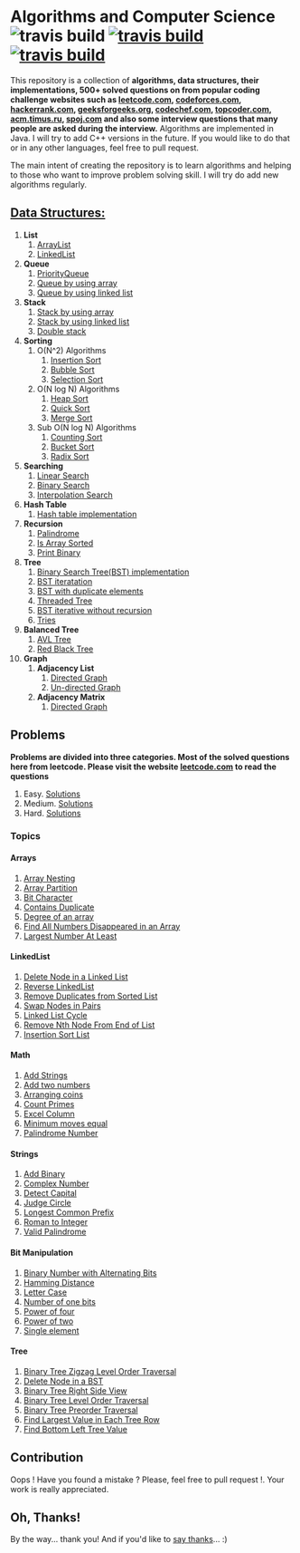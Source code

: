 # Algorithms and Computer Science ![travis build](https://img.shields.io/badge/language-Java%2FC%2B%2B-blue.svg) [![travis build](https://img.shields.io/packagist/l/doctrine/orm.svg)](https://github.com/bakhodir10/AlgoCS/blob/master/LICENSE) [![travis build](https://img.shields.io/badge/say-thanks-ff69b4.svg)](https://saythanks.io/to/bakhodir10)

This repository is a collection of **algorithms, data structures, their implementations,
500+ solved questions on from popular coding challenge websites such as [leetcode.com](https://leetcode.com),
 [codeforces.com](https://codeforces.com), [hackerrank.com](https://www.hackerrank.com), [geeksforgeeks.org](https://www.geeksforgeeks.org/),
 [codechef.com](https://www.codechef.com/), [topcoder.com](https://www.topcoder.com/challenges/),
 [acm.timus.ru](http://acm.timus.ru/), [spoj.com](https://www.spoj.com/) and
also some interview questions that many people are asked during the interview.**
Algorithms are implemented in Java. I will try to add C++ versions in the future.
If you would like to do that or in any other languages, feel free to pull request. 
 
The main intent of creating the repository is 
to learn algorithms and helping to those who want to improve problem solving skill. I will try do add new
algorithms regularly.
## [Data Structures:](https://github.com/bakhodir10/AlgoCS/tree/master/src/ds)

1.  **List**
    1.  [ArrayList](https://github.com/bakhodir10/AlgoCS/blob/master/src/ds/arraylist/ArrayList.java)
    2.  [LinkedList](https://github.com/bakhodir10/AlgoCS/tree/master/src/ds/linkedlist)
2.  **Queue**
    1.  [PriorityQueue](https://github.com/bakhodir10/AlgoCS/blob/master/src/ds/queue/PriorityQueue.java)
    2.  [Queue by using array](https://github.com/bakhodir10/AlgoCS/blob/master/src/ds/queue/QueueArray.java)
    3.  [Queue by using linked list](https://github.com/bakhodir10/AlgoCS/blob/master/src/ds/queue/QueueLinkedList.java)
3.  **Stack**
    1.  [Stack by using array](https://github.com/bakhodir10/AlgoCS/blob/master/src/ds/stack/StackArray.java)
    2.  [Stack by using linked list](https://github.com/bakhodir10/AlgoCS/blob/master/src/ds/stack/StackLinkedList.java)  
    3.  [Double stack](https://github.com/bakhodir10/AlgoCS/blob/master/src/ds/stack/StackDouble.java)
4.  **Sorting**
    1. O(N^2) Algorithms
        1. [Insertion Sort](https://github.com/bakhodir10/AlgoCS/blob/master/src/ds/sorting/InsertionSort.java)
        2. [Bubble Sort](https://github.com/bakhodir10/AlgoCS/blob/master/src/ds/sorting/BubbleSort.java)
        3. [Selection Sort](https://github.com/bakhodir10/AlgoCS/blob/master/src/ds/sorting/SelectionSort.java)
    2. O(N log N) Algorithms
        1. [Heap Sort](https://github.com/bakhodir10/AlgoCS/blob/master/src/ds/sorting/HeapSort.java)
        2. [Quick Sort](https://github.com/bakhodir10/AlgoCS/blob/master/src/ds/sorting/QuickSort.java)
        3. [Merge Sort](https://github.com/bakhodir10/AlgoCS/blob/master/src/ds/sorting/MergeSort.java)
    3. Sub O(N log N) Algorithms
        1. [Counting Sort](https://github.com/bakhodir10/AlgoCS/blob/master/src/ds/sorting/CountingSort.java)
        2. [Bucket Sort](https://github.com/bakhodir10/AlgoCS/blob/master/src/ds/sorting/BucketSort.java)
        3. [Radix Sort](https://github.com/bakhodir10/AlgoCS/blob/master/src/ds/sorting/RadixSort.java)
5.  **Searching**
    1. [Linear Search](https://github.com/bakhodir10/AlgoCS/blob/master/src/ds/searching/BinarySearch.java)
    2. [Binary Search](https://github.com/bakhodir10/AlgoCS/blob/master/src/ds/searching/BinarySearch.java)
    3. [Interpolation Search](https://github.com/bakhodir10/AlgoCS/blob/master/src/ds/searching/BinarySearch.java)
6.  **Hash Table**
    1.  [Hash table implementation](https://github.com/bakhodir10/AlgoCS/blob/master/src/ds/hashtable/HashTable.java)
7.  **Recursion**
    1. [Palindrome](https://github.com/bakhodir10/AlgoCS/blob/master/src/ds/recursion/Palindrome.java)
    2. [Is Array Sorted](https://github.com/bakhodir10/AlgoCS/blob/master/src/ds/recursion/SortedArray.java)
    3. [Print Binary](https://github.com/bakhodir10/AlgoCS/blob/master/src/ds/recursion/PrintBinary.java)
8.  **Tree**
    1. [Binary Search Tree(BST) implementation](https://github.com/bakhodir10/AlgoCS/blob/master/src/ds/tree/BST.java)
    2. [BST iteratation](https://github.com/bakhodir10/AlgoCS/blob/master/src/ds/tree/BSTIterative.java)
    3. [BST with duplicate elements](https://github.com/bakhodir10/AlgoCS/blob/master/src/ds/tree/BSTWithDuplicate.java)
    4. [Threaded Tree](https://github.com/bakhodir10/AlgoCS/blob/master/src/ds/tree/ThreadedTree.java)
    5. [BST iterative without recursion](https://github.com/bakhodir10/AlgoCS/blob/master/src/ds/tree/TraversalIterative.java)
    6. [Tries](https://github.com/bakhodir10/AlgoCS/blob/master/src/ds/tree/Tries.java)    
9.  **Balanced Tree**
    1. [AVL Tree](https://github.com/bakhodir10/AlgoCS/blob/master/src/ds/balanced_tree/AVLTree.java)
    2. [Red Black Tree](https://github.com/bakhodir10/AlgoCS/blob/master/src/ds/balanced_tree/RedBlackTree.java)    
10. **Graph**
    1. **Adjacency List**
        1. [Directed Graph](https://github.com/bakhodir10/AlgoCS/blob/master/src/ds/graph/adjacency_list/DirectedGraph.java)
        2. [Un-directed Graph](https://github.com/bakhodir10/AlgoCS/blob/master/src/ds/graph/adjacency_list/UnDirectedGraph.java)
    2. **Adjacency Matrix**
        1. [Directed Graph](https://github.com/bakhodir10/AlgoCS/blob/master/src/ds/graph/adjacency_matrix/DirectedGraph.java)
    
## Problems

**Problems are divided into three categories. Most of the solved questions here from leetcode. Please visit the website [leetcode.com](https://leetcode.com/problemset/algorithms) to read the questions**

1. Easy. [Solutions](https://github.com/bakhodir10/AlgoCS/tree/master/src/problems/easy)
2. Medium. [Solutions](https://github.com/bakhodir10/AlgoCS/tree/master/src/problems/medium)
3. Hard. [Solutions](https://github.com/bakhodir10/AlgoCS/tree/master/src/problems/hard)  

### Topics

#### Arrays

   1.   [Array Nesting](https://github.com/bakhodir10/AlgoCS/blob/master/src/problems/medium/ArrayNesting_565.java)
   2.   [Array Partition](https://github.com/bakhodir10/AlgoCS/blob/master/src/problems/easy/ArrayPartition_561.java)
   3.   [Bit Character](https://github.com/bakhodir10/AlgoCS/blob/master/src/problems/easy/BitCharacter_717.java)
   4.   [Contains Duplicate](https://github.com/bakhodir10/AlgoCS/blob/master/src/problems/easy/ConsDuplicate_217.java)
   5.   [Degree of an array](https://github.com/bakhodir10/AlgoCS/blob/master/src/problems/easy/DegreeArray_697.java)
   6.   [Find All Numbers Disappeared in an Array](https://github.com/bakhodir10/AlgoCS/blob/master/src/problems/easy/FindAllDisArr_448.java)
   7.   [Largest Number At Least](https://github.com/bakhodir10/AlgoCS/blob/master/src/problems/easy/LargestNumAtLeast_747.java)
  
#### LinkedList
   1.   [Delete Node in a Linked List](https://github.com/bakhodir10/AlgoCS/blob/master/src/problems/easy/DeleteNode_237.java)
   2.   [Reverse LinkedList](https://github.com/bakhodir10/AlgoCS/blob/master/src/problems/easy/ReverseNodes_206.java)
   3.   [Remove Duplicates from Sorted List](https://github.com/bakhodir10/AlgoCS/blob/master/src/problems/easy/RemoveDuplicate_83.java)
   4.   [Swap Nodes in Pairs](https://github.com/bakhodir10/AlgoCS/blob/master/src/problems/medium/SwapNodesPairs_24.java)
   5.   [Linked List Cycle](https://github.com/bakhodir10/AlgoCS/blob/master/src/problems/easy/LinkedCycle_141.java)
   6.   [Remove Nth Node From End of List](https://github.com/bakhodir10/AlgoCS/blob/master/src/problems/medium/RemoveNthNode_19.java)
   7.   [Insertion Sort List](https://github.com/bakhodir10/AlgoCS/blob/master/src/problems/medium/InsertionSort_147.java)

#### Math

   1.   [Add Strings](https://github.com/bakhodir10/AlgoCS/blob/master/src/problems/easy/AddStrings_415.java)
   2.   [Add two numbers](https://github.com/bakhodir10/AlgoCS/blob/master/src/problems/medium/AddTwoNumbers_2.java)
   3.   [Arranging coins](https://github.com/bakhodir10/AlgoCS/blob/master/src/problems/easy/ArrangingCoins_441.java)
   4.   [Count Primes](https://github.com/bakhodir10/AlgoCS/blob/master/src/problems/easy/CountPrimes_204.java)
   5.   [Excel Column](https://github.com/bakhodir10/AlgoCS/blob/master/src/problems/easy/ExcelColumn_168.java)
   6.   [Minimum moves equal](https://github.com/bakhodir10/AlgoCS/blob/master/src/problems/easy/MinimumMovesEqual_453.java)
   7.   [Palindrome Number](https://github.com/bakhodir10/AlgoCS/blob/master/src/problems/easy/PalindromeNumber_9.java)

#### Strings

   1.   [Add Binary](https://github.com/bakhodir10/AlgoCS/blob/master/src/problems/easy/AddBinary_67.java)
   2.   [Complex Number](https://github.com/bakhodir10/AlgoCS/blob/master/src/problems/easy/ComplexNumber_537.java)
   3.   [Detect Capital](https://github.com/bakhodir10/AlgoCS/blob/master/src/problems/easy/DetectCapital_520.java)
   4.   [Judge Circle](https://github.com/bakhodir10/AlgoCS/blob/master/src/problems/easy/JudgeCircle_657.java)
   5.   [Longest Common Prefix](https://github.com/bakhodir10/AlgoCS/blob/master/src/easy/easy/LongestCommonPrefix_14.java)
   6.   [Roman to Integer](https://github.com/bakhodir10/AlgoCS/blob/master/src/problems/easy/RomanToInteger_13.java)
   7.   [Valid Palindrome](https://github.com/bakhodir10/AlgoCS/blob/master/src/problems/easy/ValidPalindrome_125.java) 

#### Bit Manipulation

   1.   [Binary Number with Alternating Bits](https://github.com/bakhodir10/AlgoCS/blob/master/src/problems/easy/BinNumBits_693.java)
   2.   [Hamming Distance](https://github.com/bakhodir10/AlgoCS/blob/master/src/problems/easy/ComplexNumber_537.java)
   3.   [Letter Case](https://github.com/bakhodir10/AlgoCS/blob/master/src/problems/easy/DetectCapital_520.java)
   4.   [Number of one bits](https://github.com/bakhodir10/AlgoCS/blob/master/src/problems/easy/JudgeCircle_657.java)
   5.   [Power of four](https://github.com/bakhodir10/AlgoCS/blob/master/src/problems/easy/LongestCommonPrefix_14.java)
   6.   [Power of two](https://github.com/bakhodir10/AlgoCS/blob/master/src/problems/easy/RomanToInteger_13.java)
   7.   [Single element](https://github.com/bakhodir10/AlgoCS/blob/master/src/problems/string/ValidPalindrome_125.java) 

#### Tree

   1.   [Binary Tree Zigzag Level Order Traversal](https://github.com/bakhodir10/AlgoCS/blob/master/src/problems/medium/BinTreeZigzagLevel_103.java)
   2.   [Delete Node in a BST](https://github.com/bakhodir10/AlgoCS/blob/master/src/problems/medium/DeleteNodeInBST_450.java)
   3.   [Binary Tree Right Side View](https://github.com/bakhodir10/AlgoCS/blob/master/src/problems/medium/BinTreeRightSide_199.java)
   4.   [Binary Tree Level Order Traversal](https://github.com/bakhodir10/AlgoCS/blob/master/src/problems/medium/BinTreeLevelOrder_102.java)
   5.   [Binary Tree Preorder Traversal](https://github.com/bakhodir10/AlgoCS/blob/master/src/problems/medium/BinTreePreorder_144.java)
   6.   [Find Largest Value in Each Tree Row](https://github.com/bakhodir10/AlgoCS/blob/master/src/problems/medium/LargeValEachRow_515.java)
   7.   [Find Bottom Left Tree Value](https://github.com/bakhodir10/AlgoCS/blob/master/src/problems/medium/FindBotLeftTreeVal_513.java) 
   
## Contribution

Oops ! Have you found a mistake ? Please, feel free to pull request !. Your work is really appreciated.
        
## Oh, Thanks!

By the way... thank you! And if you'd like to [say thanks](https://saythanks.io/to/bakhodir10)... :)        
